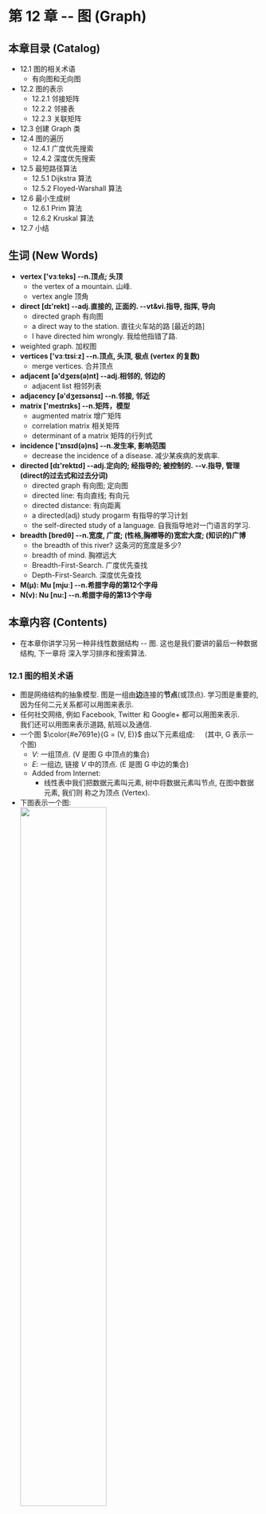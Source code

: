 # 第 12 章 -- 图 (Graph)

## 本章目录 (Catalog)
- 12.1 图的相关术语
    + 有向图和无向图
- 12.2 图的表示
    + 12.2.1 邻接矩阵
    + 12.2.2 邻接表
    + 12.2.3 关联矩阵
- 12.3 创建 Graph 类
- 12.4 图的遍历
    + 12.4.1 广度优先搜索
    + 12.4.2 深度优先搜索
- 12.5 最短路径算法
    + 12.5.1 Dijkstra 算法
    + 12.5.2 Floyed-Warshall 算法
- 12.6 最小生成树
    + 12.6.1 Prim 算法
    + 12.6.2 Kruskal 算法
- 12.7 小结        



## 生词 (New Words)
- **vertex ['vɜːteks] --n.顶点; 头顶**
    + the vertex of a mountain. 山峰.
    + vertex angle 顶角
- **direct [dɪ'rekt] --adj.直接的, 正面的. --vt&vi.指导, 指挥, 导向**
    + directed graph 有向图
    + a direct way to the station. 直往火车站的路 [最近的路]
    + I have directed him wrongly. 我给他指错了路.    
- weighted graph. 加权图
- **vertices ['vɜːtɪsiːz] --n.顶点, 头顶, 极点 (vertex 的复数)**
    + merge vertices. 合并顶点
- **adjacent [ə'dʒeɪs(ə)nt] --adj.相邻的, 邻边的** 
    + adjacent list 相邻列表
- **adjacency [ə'dʒeɪsənsɪ] --n.邻接, 邻近**
- **matrix ['meɪtrɪks] --n.矩阵，模型**
    + augmented matrix 增广矩阵
    + correlation matrix 相关矩阵
    + determinant of a matrix 矩阵的行列式
- **incidence ['ɪnsɪd(ə)ns] --n.发生率, 影响范围**
    + decrease the incidence of a disease. 减少某疾病的发病率.
- **directed [dɪ'rektɪd] --adj.定向的; 经指导的; 被控制的.**
    **--v.指导, 管理(direct的过去式和过去分词)**
    + directed graph 有向图; 定向图
    + directed line: 有向直线; 有向元
    + directed distance: 有向距离
    + a directed(adj) study progarm 有指导的学习计划
    + the self-directed study of a language. 自我指导地对一门语言的学习.
- **breadth [bredθ] --n.宽度, 广度; (性格,胸襟等的)宽宏大度; (知识的)广博**
    + the breadth of this river? 这条河的宽度是多少?
    + breadth of mind. 胸襟远大
    + Breadth-First-Search. 广度优先查找
    + Depth-First-Search. 深度优先查找   
- **Μ(μ): Mu [mjuː] --n.希腊字母的第12个字母**     
- **N(ν): Nu [nu:] --n.希腊字母的第13个字母**



## 本章内容 (Contents)
- 在本章你讲学习另一种非线性数据结构 -- 图. 这也是我们要讲的最后一种数据结构, 下一章将
  深入学习排序和搜索算法.
### 12.1 图的相关术语
- 图是网络结构的抽象模型. 图是一组由**边**连接的**节点**(或顶点). 学习图是重要的, 
  因为任何二元关系都可以用图来表示.
- 任何社交网络, 例如 Facebook, Twitter 和 Google+ 都可以用图来表示.  
  我们还可以用图来表示道路, 航班以及通信.  
- 一个图 $\color{#e7691e}{G = (V, E)}$ 由以下元素组成: $\quad$(其中, G 表示一个图)
    + $V$: 一组顶点. (V 是图 G 中顶点的集合)
    + $E$: 一组边, 链接 $V$ 中的顶点. (E 是图 G 中边的集合)
    + Added from Internet: 
        - 线性表中我们把数据元素叫元素, 树中将数据元素叫节点, 在图中数据元素, 我们则
          称之为顶点 (Vertex).
- 下图表示一个图:  
  <img src="./chapter12-images/graph01.png" style="width:60%;">
    + 在着手实现算法之前, 让我们先了解一下图的一些术语.
    + `由一条边连接在一起的两个顶点称为`**`相邻顶点`**. 比如，A 和 B 是相邻的，
      A 和 D 是相邻的，A 和 C 是相邻的，A 和 E 不是相邻的
    + `一个顶点的`**`度`**`是其相邻顶点的数量`. 比如，A 和其他三个顶点相连接， 
      因此 A 的度为 3; E 和其他两个顶点相连，因此 E 的度为 2.
    + **`路径`**是顶点 $v_1, v_2, \cdots, v_k$ 的一个连续序列, 其中 $v_i$ 和 
      $v_{i+1}$ 是相邻的. 以上一示意图中的图为例，其中包含路径 ABEI 和 ACDG。
    + 简单路径要求不包含重复的顶点. 举个例子, ADG 是一条简单路径. 除去最后一个顶点
      (因为它和第一个顶点是同一个顶点 {Tip: 这里所说的最后一个顶点应该是 A}); 
      **`环`**也是一个简单路径, 比如 ADCA (最后一个顶点重新回到 A).
    + 如果图中不存在环, 则称该图是**`无环的`**. 如果图中每 2 个顶点间都存在路径, 
      则该图是 **`连通的`**. 
#### 12.1.1 有向图和无向图
- 图可以是无向的（边没有方向）或是有向的（有向图）。如下图所示，有向图的边有一个方向.  
  <img src="./chapter12-images/directed-graph.png" style="width:60%;">
- 如果图中每 2 个顶点间在双向上都存在路径, 则该图是 **`强连通的`**. 例如, C 和 D 是
  强连通的, 而 A 和 B 不是强连通的.
- 图还可以是**未加权的**(目前为止我们看到的图都是未加权的) 或是 **加权的**. 如下图所示,
  加权图的边被赋予了权值.  
  <img src="./chapter12-images/weighted-graph.png" style="width:60%;">
- 我们可以使用图来解决计算机科学世界中的很多问题，比如搜索图中的一个特定顶点或搜索一条特定边
  , 寻找图中的一条路径（从一个顶点到另一个顶点），寻找两个顶点之间的最短路径，以及环检测。

### 12.2 图的表示方法
- 从数据结构的角度来说, 我们有多种方式来表示图. 在所有的表示法中, 不存在绝对正确的方式.
  图的正确表示法取决于待解决的问题和图的类型.
#### 12.2.1 邻接矩阵 (adjacency matrix)
- Note: Wikipedia -- 邻接矩阵是图的常用存储表示. 它用 2 个数组分别存储数据元素(顶点)
  的信息 和 数据元素之间的关系 (边 或 弧) 的信息.
- 图最常见的实现是 **邻接矩阵**. 每个节点都和一个整数相关联, 该整数将作为数组的索引.
  我们用一个二维数组来表示顶点之间的连接. 如果索引为 i 的节点和索引为 j 的节点相邻,
  则 `array[i][j] === 1`, 否则 `array[i][j] === 0`, 如下图所示.
  <img src="./chapter12-images/adjacency-matrix.png" style="width:60%;">  
  不是强联通的图 (**稀疏图**) 如果用邻接矩阵来表示, 则矩阵中将会有很多 0, 这意味着我们
  浪费了计算机存储空间来表示根本不存在的边. 例如, 找给定顶点的相邻顶点, 即使该顶点只有一个
  相邻顶点, 我们也不得不迭代一整行. 邻接矩阵表示法不够好的另一个理由是, 图中顶点的数量
  可能会改变, 而二维数组不太灵活.
#### 12.2.2 邻接表 (adjacency list)
- 我们也可以使用一种叫作邻接表的动态数据结构来表示图。邻接表由图中每个顶点的相邻顶点列表
  所组成。存在好几种方式来表示这种数据结构。我们可以用 **列表(数组)**、**链表**，甚至是
  **散列表** 或是 **字典** 来表示相邻顶点列表。下面的示意图展示了邻接表数据结构.  
  <img src="./chapter12-images/adjacency-list.png" style="width:60%;">  
  尽管邻接表可能对大多数问题来说都是更好的选择，但以上两种表示法都很有用，且它们有着不同的
  性质（例如，要找出顶点 v 和 w 是否相邻，使用邻接矩阵会比较快）。在本书的示例中，我们
  将会使用邻接表表示法。
#### 12.2.3 关联矩阵 (incidence matrix)
- 参考文章: [关联矩阵和图](https://zhuanlan.zhihu.com/p/62702660)
- 还可以用关联矩阵来表示图. 在关联矩阵中, 矩阵的行表示顶点, 列表示边. 如下图所示, 使用
  二维数组来表示 2 者之间的连通性, 如果顶点 $v$ 是边 $e$ 的入射点, 则 
  `array[v][e] === 1` 否则, `array[v][e] === 0`.
  <img src="./chapter12-images/incidence-matrix.png" style="width:60%;">  
  关联矩阵通常用于边的数量比顶点多的情况, 以节省空间和内存.
### 12.3 创建 Graph 类
- 见: `12.3.3-graph.html`

### 12.4 图的遍历
- 和树数据结构类似, 我们可以访问图的所有节点. 有 2 种算法可以对图进行遍历:
    + `广度优先搜索 (breadth-first search, BFS)` 和 
    + `深度优先搜索 (depth-first search, DFD)`.  
  图遍历可以用来寻找特定的顶点或寻找 2 个顶点之间的路径, 检查图是否连通, 
  检查图是否含有环, 等等.  
- `图遍历算法` 的思想是必须追踪每个第一次访问的节点, 并且追踪有哪些节点还没有被完全探索.
  对于 2 种图遍历算法, 都需要明确指出第一个被访问的顶点.
- 完全探索一个顶点要求我们查看该顶点的每一条边. 对于每一条边所连接的没有被访问过的顶点,
  将其标注为被发现的, 并将其加进待访问顶点列表中.
- 为了保证算法的效率, 务必访问每个顶点最多 2 次. 连通图中每条边和顶点都会被访问到.
- 广度优先搜索算法和深度优先搜索算法基本上是相同的, 只有一点不同, 那就是待访问顶点列表的
  数据结构, 如下表示.
    + |算法|数据结构|描述|
      |:---|:---|:---|
      |广度优先搜索|队列 (先进先出)|将顶点存入队列 (第 5 章), 最先入队列的顶点先被探索|
      |深度优先搜索|栈 (后进先出)|将顶点存入栈 (第 4 章), 顶点是沿着路径被探索的, 存在新的相邻顶点就去访问|
    + 当要标注已经访问过的顶点时, 我们用 3 种颜色来反映他们的状态.
        - `白色`: 表示该顶点还没有被访问.
        - `灰色`: 表示该顶点被访问过, 但并未被探索过.
        - `黑色`: 表示该顶点被访问过, 且被完全探索过.
    + 这就是上面提到的务必访问每个顶点最多 2 次的原因.
- 为了有助于在广度优先和深度优先算法中标记顶点, 我们要使用 Colors 变量 (作为一个枚举器), 
  声明如下:
  ```javascript
    const Colors = {
        WHITE: 0,
        GREY: 1,
        BLACK: 2
    };
  ```
- 两个算法还需要一个辅助对象来帮助存储顶点是否被访问过. 在每个算法的开头, 所有的顶点会被
  标记为未访问 (白色). 我们要用下面的函数来初始化每个顶点的颜色:
  ```javascript
    const initializeColor = (vertices) => {
        const color = {};
        for (let i = 0; i < vertices.length; i++) {
            color[vertices[i]] = Colors.WHITE;
        }
        return color;
    };
  ```
#### 12.4.1 广度优先搜索
- 广度优先搜索算法会从指定的第一个顶点开始遍历图, 先访问其所有的邻点(相邻顶点), 就像一个访问
  图的一层. 换句话说, 就是先宽后深地访问顶点, 如下图所示:  
  <img src="./chapter12-images/breadth-first-search-.png" 
        style="width: 50%">
- 以下是从顶点 $v$ 开始的广度优先搜索算法所遵循的步骤:
    + 创建一个队列 Q
    + 标注 $v$ 为被发现的 (灰色), 并将 $v$ 加入队列 Q.
    + 如果 Q 非空, 则运行一下步骤:
        - (a) 将 $u$ 从 Q 中出队列. 
        - (b) 标注 $u$ 为被发现的 (灰色).
        - (c) 将 $u$ 所有未被访问过的邻点 (白色) 入队列.
        - (d) 标注 $u$ 为已被探索的 (黑色).
- 让我们来实现广度优先搜索算法:
    + 代码见: ``        
#### 12.4.2 深度优先搜索

### 12.5 最短路径算法
#### 12.5.1 Dijkstra 算法
#### 12.5.2 Floyed-Warshall 算法

### 12.6 最小生成树
#### 12.6.1 Prim 算法
#### 12.6.2 Kruskal 算法

### 12.7 小结     

